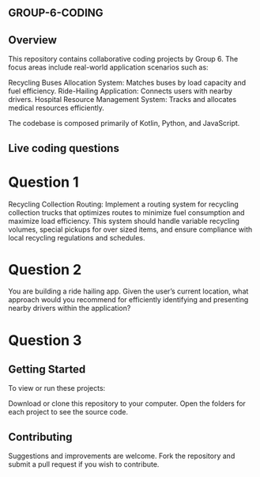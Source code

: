 ## GROUP-6-CODING
## Overview
This repository contains collaborative coding projects by Group 6. The focus areas include real-world application scenarios such as:

Recycling Buses Allocation System: Matches buses by load capacity and fuel efficiency.
Ride-Hailing Application: Connects users with nearby drivers.
Hospital Resource Management System: Tracks and allocates medical resources efficiently.

The codebase is composed primarily of Kotlin, Python, and JavaScript.
## Live coding questions
# Question 1
Recycling Collection Routing: Implement a routing system for recycling collection trucks that optimizes routes to minimize fuel consumption and maximize load efficiency. This system should handle variable recycling volumes, special pickups for over sized items, and ensure compliance with local recycling regulations and schedules.

# Question 2
You are building a ride hailing app. Given the user’s current location, what approach would you recommend for efficiently identifying and presenting nearby drivers within the application?

# Question 3

## Getting Started
To view or run these projects:

Download or clone this repository to your computer.
Open the folders for each project to see the source code.

## Contributing
Suggestions and improvements are welcome. Fork the repository and submit a pull request if you wish to contribute.




